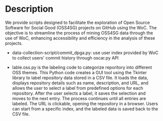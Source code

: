 # Description

We provide scripts designed to facilitate the exploration of Open Source Software for Social Good (OSS4SG) projects on GitHub using the WoC. The objective is to streamline the process of mining OSS4SG data through the use of WoC, enhancing accessibility and efficiency in the analysis of these projects.

- data-collection-script/commit_dpga.py: use user index provided by WoC to collect users' commit history through oscar.py API

- lable.oss.py is the labeling code to categorize reporitory into different OSS themes. This Python code creates a GUI tool using the Tkinter library to label repository data stored in a CSV file. It loads the data, displays repository details such as name, description, and URL, and allows the user to select a label from predefined options for each repository. After the user selects a label, it saves the selection and moves to the next entry. The process continues until all entries are labeled. The URL is clickable, opening the repository in a browser. Users can start from a specific index, and the labeled data is saved back to the CSV file. 

